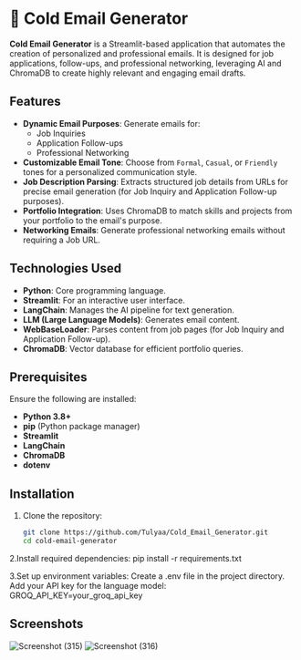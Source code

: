 # 📧 Cold Email Generator

**Cold Email Generator** is a Streamlit-based application that automates the creation of personalized and professional emails. It is designed for job applications, follow-ups, and professional networking, leveraging AI and ChromaDB to create highly relevant and engaging email drafts.

## Features

- **Dynamic Email Purposes**: Generate emails for:
  - Job Inquiries
  - Application Follow-ups
  - Professional Networking
- **Customizable Email Tone**: Choose from `Formal`, `Casual`, or `Friendly` tones for a personalized communication style.
- **Job Description Parsing**: Extracts structured job details from URLs for precise email generation (for Job Inquiry and Application Follow-up purposes).
- **Portfolio Integration**: Uses ChromaDB to match skills and projects from your portfolio to the email's purpose.
- **Networking Emails**: Generate professional networking emails without requiring a Job URL.

## Technologies Used

- **Python**: Core programming language.
- **Streamlit**: For an interactive user interface.
- **LangChain**: Manages the AI pipeline for text generation.
- **LLM (Large Language Models)**: Generates email content.
- **WebBaseLoader**: Parses content from job pages (for Job Inquiry and Application Follow-up).
- **ChromaDB**: Vector database for efficient portfolio queries.

## Prerequisites

Ensure the following are installed:

- **Python 3.8+**
- **pip** (Python package manager)
- **Streamlit**
- **LangChain**
- **ChromaDB**
- **dotenv**

## Installation

1. Clone the repository:
   ```bash
   git clone https://github.com/Tulyaa/Cold_Email_Generator.git
   cd cold-email-generator
   
2.Install required dependencies:
pip install -r requirements.txt

3.Set up environment variables:
Create a .env file in the project directory.
Add your API key for the language model:
GROQ_API_KEY=your_groq_api_key

## Screenshots
![Screenshot (315)](https://github.com/user-attachments/assets/21422328-8a06-4266-a80c-63b0d0785e83)
![Screenshot (316)](https://github.com/user-attachments/assets/ef8e2f88-22f9-4e06-9fac-9dec3b0095c8)


